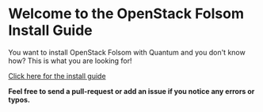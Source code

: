 # Welcome to the OpenStack Folsom Install Guide

You want to install OpenStack Folsom with Quantum and you don't know how? This is what you are looking for! 

[Click here for the install guide](https://openstack-folsom-install-guide.readthedocs.org/en/latest/)

**Feel free to send a pull-request or add an issue if you notice any errors or typos.**